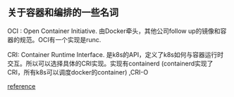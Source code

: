 ## 关于容器和编排的一些名词

OCI : Open Container Initiative. 由Docker牵头，其他公司follow up的镜像和容器的规范。OCI有一个实现是runc.

CRI: Container Runtime Interface. 是k8s的API，定义了k8s如何与容器运行时交互。所以可以选择具体的CRI实现。实现有containerd (containerd实现了CRI，所有k8s可以调度docker的container)
,CRI-O

[reference](https://www.cnblogs.com/rancherlabs/p/14984052.html)
